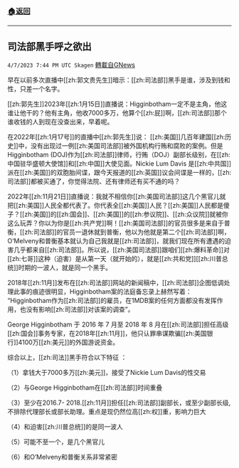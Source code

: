 ###  [:house:返回](README.md)
---


## 司法部黑手呼之欲出
`4/7/2023 7:44 PM UTC Skagen` [轉載自GNews](https://gnews.org/articles/1078426)


早在以前多次直播中[[zh:郭文贵先生]]暗示：[[zh:司法部]]黑手是谁，涉及到钱和性，只差一个名字。

[[zh:郭先生]]2023年[[zh:1月15日]]直播说：Higginbotham一定不是主角，他这谁让他干的？他有主角，他收7000多万，他算个[[zh:屁]]啊，[[zh:司法部]]那个谁收钱的人到现在没查出来，早着呢。

在2022年[[zh:1月17号]]的直播中[[zh:郭先生]]说： [[zh:美国]]几百年建国[[zh:历史]]中，没有出现过一例[[zh:美国司法部]]被外国机构行贿和腐败的案例。但是Higginbotham (DOJ)作为[[zh:司法部]]律师，行贿（DOJ）副部长级别，在[[zh:中国驻华盛顿大使馆]]和[[zh:中国]]大使见面。Nickie Lum Davis 是[[zh:中共国]]派在[[zh:美国]]的双胞胎间谍，跟今天报道的[[zh:英国]]议会间谍是一样的，[[zh:司法部]]都被买通了，你觉得法院、还有律师还有买不通的吗？ 

2022年[[zh:11月21日]]直播说：我就不相信你[[zh:美国司法部]]这几个黑官儿就把[[zh:美国]]人民全都代表了。你代表全[[zh:美国]]人民？[[zh:美国]]人民都是傻子？[[zh:美国]]的[[zh:国会]]、[[zh:美国]]的[[zh:参议院]]、[[zh:众议院]]就被你这么玩弄？你以为你是[[zh:共产党]]啊！[[zh:美国司法部]]的官员很多是来自于普衡，[[zh:司法部]]的官员一退休就到普衡，他以为他就是第二个[[zh:司法部]]啊，O’Melveny和普衡基本就认为自己我就是[[zh:司法部]]，就我们现在所有遭遇的迫害几乎都来自[[zh:司法部]]。所以说，[[zh:美国司法部]]跟咱们[[zh:爆料革命]]对[[zh:七哥]]这种（迫害）是从第一天（就开始的），就是[[zh:共和党]][[zh:川普总统]]时期的一波人，就是同一个黑手。

2018年[[zh:11月]]发布在[[zh:司法部]]网站的新闻稿中，[[zh:司法部]]企图低调处理此事的痕迹很明显，Higginbotham案的法庭备忘录上赫然写着： “Higginbotham作为[[zh:司法部]]的雇员，在1MDB案的任何方面都没有发挥作用，也没有影响[[zh:司法部]]对该案的调查”。 

George Higginbotham 于 2016 年 7 月至 2018 年 8 月在[[zh:司法部]]担任高级[[zh:国会]]事务专家，在2018年[[zh:11月]]，他只认罪串谋欺骗[[zh:美国银行]]4100万[[zh:美元]]的外国游说资金。 

综合以上，[[zh:司法]]黑手符合以下特征 ：

（1）拿钱大于7000多万[[zh:美元]]，接受了Nickie Lum Davis的性交易 

（2）与George Higginbotham在[[zh:司法部]]时间重叠 

（3）至少在2016.7- 2018.[[zh:11月]]担任[[zh:司法部]]副部长，或至少副部长级,不排除代理部长或部长助理。重点是现仍然位高[[zh:权]]重，影响力巨大 

（4）和迫害[[zh:川普总统]]的是同一波人 

（5）可能不至一个，是几个黑官儿

（6）和O’Melveny和普衡关系非常紧密






